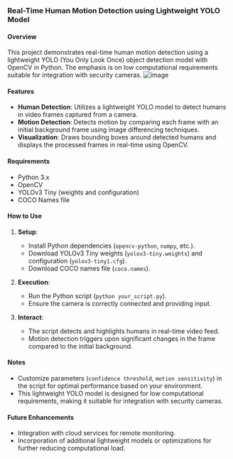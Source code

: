 ### Real-Time Human  Motion Detection using Lightweight YOLO Model

#### Overview

This project demonstrates real-time human  motion detection using a lightweight YOLO (You Only Look Once) object detection model with OpenCV in Python. The emphasis is on low computational requirements suitable for integration with security cameras.
![image](https://github.com/Kavin302004/LightWeight_Human_Motion_Detector/assets/140266232/11b1a5de-7f70-4e11-8510-aec15657b3c4)


#### Features

- **Human Detection**: Utilizes a lightweight YOLO model to detect humans in video frames captured from a camera.
- **Motion Detection**: Detects motion by comparing each frame with an initial background frame using image differencing techniques.
- **Visualization**: Draws bounding boxes around detected humans and displays the processed frames in real-time using OpenCV.

#### Requirements

- Python 3.x
- OpenCV
- YOLOv3 Tiny (weights and configuration)
- COCO Names file

#### How to Use

1. **Setup**:
   - Install Python dependencies (`opencv-python`, `numpy`, etc.).
   - Download YOLOv3 Tiny weights (`yolov3-tiny.weights`) and configuration (`yolov3-tiny1.cfg`).
   - Download COCO names file (`coco.names`).

2. **Execution**:
   - Run the Python script (`python your_script.py`).
   - Ensure the camera is correctly connected and providing input.

3. **Interact**:
   - The script detects and highlights humans in real-time video feed.
   - Motion detection triggers upon significant changes in the frame compared to the initial background.

#### Notes

- Customize parameters (`confidence threshold`, `motion sensitivity`) in the script for optimal performance based on your environment.
- This lightweight YOLO model is designed for low computational requirements, making it suitable for integration with security cameras.

#### Future Enhancements

- Integration with cloud services for remote monitoring.
- Incorporation of additional lightweight models or optimizations for further reducing computational load.
